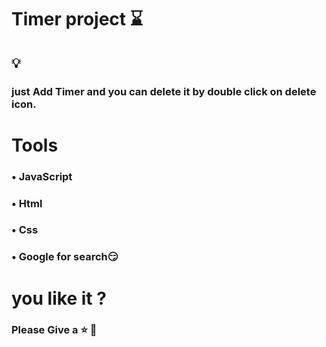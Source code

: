 # Timer project ⌛

## 💡

### just Add Timer and you can delete it by double click on delete icon.

# Tools

### • JavaScript <br/>

### • Html <br/>

### • Css <br/>

### • Google for search😏 <br/>

# you like it ?

### Please Give a ⭐️ 🥰
